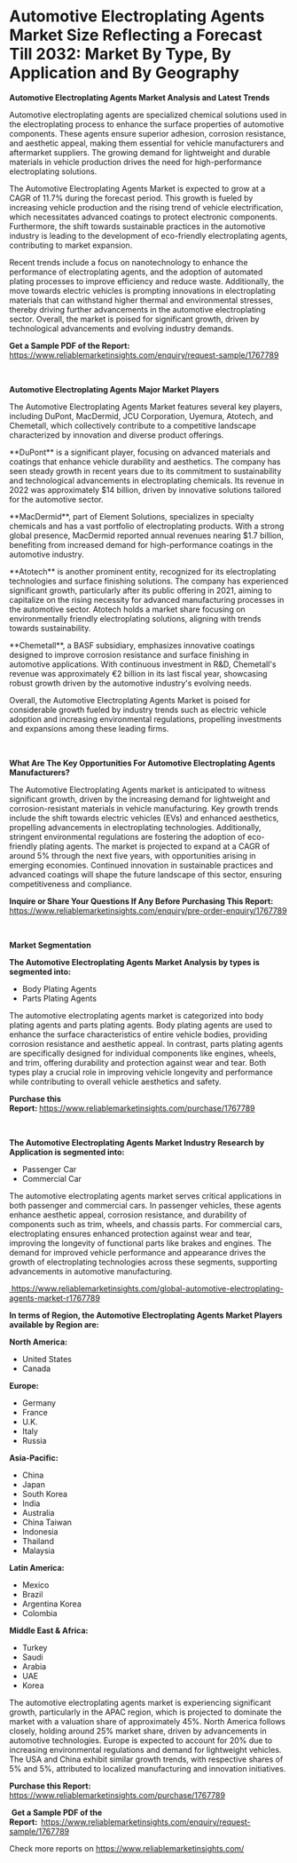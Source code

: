 <p><h1>Automotive Electroplating Agents Market Size Reflecting a Forecast Till 2032: Market By Type, By Application and By Geography</h1></p><p><strong>Automotive Electroplating Agents Market Analysis and Latest Trends</strong></p>
<p><p>Automotive electroplating agents are specialized chemical solutions used in the electroplating process to enhance the surface properties of automotive components. These agents ensure superior adhesion, corrosion resistance, and aesthetic appeal, making them essential for vehicle manufacturers and aftermarket suppliers. The growing demand for lightweight and durable materials in vehicle production drives the need for high-performance electroplating solutions.</p><p>The Automotive Electroplating Agents Market is expected to grow at a CAGR of 11.7% during the forecast period. This growth is fueled by increasing vehicle production and the rising trend of vehicle electrification, which necessitates advanced coatings to protect electronic components. Furthermore, the shift towards sustainable practices in the automotive industry is leading to the development of eco-friendly electroplating agents, contributing to market expansion.</p><p>Recent trends include a focus on nanotechnology to enhance the performance of electroplating agents, and the adoption of automated plating processes to improve efficiency and reduce waste. Additionally, the move towards electric vehicles is prompting innovations in electroplating materials that can withstand higher thermal and environmental stresses, thereby driving further advancements in the automotive electroplating sector. Overall, the market is poised for significant growth, driven by technological advancements and evolving industry demands.</p></p>
<p><strong>Get a Sample PDF of the Report:&nbsp;</strong> <a href="https://www.reliablemarketinsights.com/enquiry/request-sample/1767789?utm_campaign=2180&utm_medium=2&utm_source=Github&utm_content=ia&utm_term=02022025&utm_id=automotive-electroplating-agents">https://www.reliablemarketinsights.com/enquiry/request-sample/1767789</a></p>
<p>&nbsp;</p>
<p><strong>Automotive Electroplating Agents Major Market Players</strong></p>
<p><p>The Automotive Electroplating Agents Market features several key players, including DuPont, MacDermid, JCU Corporation, Uyemura, Atotech, and Chemetall, which collectively contribute to a competitive landscape characterized by innovation and diverse product offerings.</p><p>**DuPont** is a significant player, focusing on advanced materials and coatings that enhance vehicle durability and aesthetics. The company has seen steady growth in recent years due to its commitment to sustainability and technological advancements in electroplating chemicals. Its revenue in 2022 was approximately $14 billion, driven by innovative solutions tailored for the automotive sector.</p><p>**MacDermid**, part of Element Solutions, specializes in specialty chemicals and has a vast portfolio of electroplating products. With a strong global presence, MacDermid reported annual revenues nearing $1.7 billion, benefiting from increased demand for high-performance coatings in the automotive industry.</p><p>**Atotech** is another prominent entity, recognized for its electroplating technologies and surface finishing solutions. The company has experienced significant growth, particularly after its public offering in 2021, aiming to capitalize on the rising necessity for advanced manufacturing processes in the automotive sector. Atotech holds a market share focusing on environmentally friendly electroplating solutions, aligning with trends towards sustainability.</p><p>**Chemetall**, a BASF subsidiary, emphasizes innovative coatings designed to improve corrosion resistance and surface finishing in automotive applications. With continuous investment in R&D, Chemetall's revenue was approximately €2 billion in its last fiscal year, showcasing robust growth driven by the automotive industry's evolving needs.</p><p>Overall, the Automotive Electroplating Agents Market is poised for considerable growth fueled by industry trends such as electric vehicle adoption and increasing environmental regulations, propelling investments and expansions among these leading firms.</p></p>
<p>&nbsp;</p>
<p><strong>What Are The Key Opportunities For Automotive Electroplating Agents Manufacturers?</strong></p>
<p><p>The Automotive Electroplating Agents market is anticipated to witness significant growth, driven by the increasing demand for lightweight and corrosion-resistant materials in vehicle manufacturing. Key growth trends include the shift towards electric vehicles (EVs) and enhanced aesthetics, propelling advancements in electroplating technologies. Additionally, stringent environmental regulations are fostering the adoption of eco-friendly plating agents. The market is projected to expand at a CAGR of around 5% through the next five years, with opportunities arising in emerging economies. Continued innovation in sustainable practices and advanced coatings will shape the future landscape of this sector, ensuring competitiveness and compliance.</p></p>
<p><strong>Inquire or Share Your Questions If Any Before Purchasing This Report:</strong> <a href="https://www.reliablemarketinsights.com/enquiry/pre-order-enquiry/1767789?utm_campaign=2180&utm_medium=2&utm_source=Github&utm_content=ia&utm_term=02022025&utm_id=automotive-electroplating-agents">https://www.reliablemarketinsights.com/enquiry/pre-order-enquiry/1767789</a></p>
<p>&nbsp;</p>
<p><strong>Market Segmentation</strong></p>
<p><strong>The Automotive Electroplating Agents Market Analysis by types is segmented into:</strong></p>
<p><ul><li>Body Plating Agents</li><li>Parts Plating Agents</li></ul></p>
<p><p>The automotive electroplating agents market is categorized into body plating agents and parts plating agents. Body plating agents are used to enhance the surface characteristics of entire vehicle bodies, providing corrosion resistance and aesthetic appeal. In contrast, parts plating agents are specifically designed for individual components like engines, wheels, and trim, offering durability and protection against wear and tear. Both types play a crucial role in improving vehicle longevity and performance while contributing to overall vehicle aesthetics and safety.</p></p>
<p><strong>Purchase this Report:&nbsp;</strong><a href="https://www.reliablemarketinsights.com/purchase/1767789?utm_campaign=2180&utm_medium=2&utm_source=Github&utm_content=ia&utm_term=02022025&utm_id=automotive-electroplating-agents">https://www.reliablemarketinsights.com/purchase/1767789</a></p>
<p>&nbsp;</p>
<p><strong>The Automotive Electroplating Agents Market Industry Research by Application is segmented into:</strong></p>
<p><ul><li>Passenger Car</li><li>Commercial Car</li></ul></p>
<p><p>The automotive electroplating agents market serves critical applications in both passenger and commercial cars. In passenger vehicles, these agents enhance aesthetic appeal, corrosion resistance, and durability of components such as trim, wheels, and chassis parts. For commercial cars, electroplating ensures enhanced protection against wear and tear, improving the longevity of functional parts like brakes and engines. The demand for improved vehicle performance and appearance drives the growth of electroplating technologies across these segments, supporting advancements in automotive manufacturing.</p></p>
<p><a href="https://www.reliablemarketinsights.com/global-automotive-electroplating-agents-market-r1767789?utm_campaign=2180&utm_medium=2&utm_source=Github&utm_content=ia&utm_term=02022025&utm_id=automotive-electroplating-agents">&nbsp;https://www.reliablemarketinsights.com/global-automotive-electroplating-agents-market-r1767789</a></p>
<p><strong>In terms of Region, the Automotive Electroplating Agents Market Players available by Region are:</strong></p>
<p>
    <p> <strong> North America: </strong>
        <ul>
            <li>United States</li>
            <li>Canada</li>
        </ul>
        </p> 
    <p> <strong> Europe: </strong>
        <ul>
            <li>Germany</li>
            <li>France</li>
            <li>U.K.</li>
            <li>Italy</li>
            <li>Russia</li>
        </ul>
        </p> 
    <p> <strong> Asia-Pacific: </strong>
        <ul>
            <li>China</li>
            <li>Japan</li>
            <li>South Korea</li>
            <li>India</li>
            <li>Australia</li>
            <li>China Taiwan</li>
            <li>Indonesia</li>
            <li>Thailand</li>
            <li>Malaysia</li>
        </ul>
        </p> 
    <p> <strong> Latin America: </strong>
        <ul>
            <li>Mexico</li>
            <li>Brazil</li>
            <li>Argentina Korea</li>
            <li>Colombia</li>
        </ul>
        </p> 
    <p> <strong> Middle East & Africa: </strong>
        <ul>
            <li>Turkey</li>
            <li>Saudi</li>
            <li>Arabia</li>
            <li>UAE</li>
            <li>Korea</li>
        </ul>
    </p>
    </p>
<p><p>The automotive electroplating agents market is experiencing significant growth, particularly in the APAC region, which is projected to dominate the market with a valuation share of approximately 45%. North America follows closely, holding around 25% market share, driven by advancements in automotive technologies. Europe is expected to account for 20% due to increasing environmental regulations and demand for lightweight vehicles. The USA and China exhibit similar growth trends, with respective shares of 5% and 5%, attributed to localized manufacturing and innovation initiatives.</p></p>
<p><strong>Purchase this Report: </strong><a href="https://www.reliablemarketinsights.com/purchase/1767789?utm_campaign=2180&utm_medium=2&utm_source=Github&utm_content=ia&utm_term=02022025&utm_id=automotive-electroplating-agents">https://www.reliablemarketinsights.com/purchase/1767789</a></p>
<p>&nbsp;<strong>Get a Sample PDF of the Report:&nbsp;&nbsp;</strong><a href="https://www.reliablemarketinsights.com/enquiry/request-sample/1767789?utm_campaign=2180&utm_medium=2&utm_source=Github&utm_content=ia&utm_term=02022025&utm_id=automotive-electroplating-agents">https://www.reliablemarketinsights.com/enquiry/request-sample/1767789</a></p>
<p><strong></strong></p>
<p>Check more reports on <a href="https://www.reliablemarketinsights.com/?utm_campaign=2180&utm_medium=2&utm_source=Github&utm_content=ia&utm_term=02022025&utm_id=automotive-electroplating-agents">https://www.reliablemarketinsights.com/</a></p>